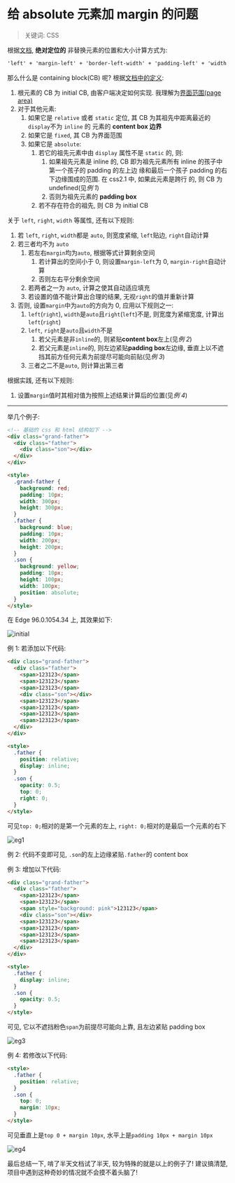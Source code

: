 # 给 absolute 元素加 margin 的问题

> 关键词: CSS

根据[文档](https://www.w3.org/TR/CSS21/visudet.html#abs-non-replaced-width), **绝对定位的**
非替换元素的位置和大小计算方式为:

```txt
'left' + 'margin-left' + 'border-left-width' + 'padding-left' + 'width' + 'padding-right' + 'border-right-width' + 'margin-right' + 'right' = width of containing block
```

那么什么是 containing block(CB) 呢? 根据[文档中的定义](https://www.w3.org/TR/CSS21/visudet.html#containing-block-details):

1. 根元素的 CB 为 initial CB, 由客户端决定如何实现. 我理解为[界面范围(page area)](https://www.w3.org/TR/CSS21/page.html#page-area)
2. 对于其他元素:
   1. 如果它是 `relative` 或者 `static` 定位, 其 CB 为其祖先中距离最近的`display`不为 `inline` 的
      元素的 **content box 边界**
   2. 如果它是 `fixed`, 其 CB 为界面范围
   3. 如果它是 `absolute`:
      1. 若它的祖先元素中由 `display` 属性不是 `static` 的, 则:
         1. 如果祖先元素是 inline 的, CB 即为祖先元素所有 inline 的孩子中第一个孩子的 padding 的左上边
            缘和最后一个孩子 padding 的右下边缘围成的范围. 在 css2.1 中, 如果此元素是跨行
            的, 则 CB 为 undefined(见*例 1*)
         2. 否则为祖先元素的 **padding box**
      2. 若不存在符合的祖先, 则 CB 为 initial CB

关于 `left`, `right`, `width` 等属性, 还有以下规则:

1. 若 `left`, `right`, `width`都是 `auto`, 则宽度紧缩, `left`贴边, `right`自动计算
2. 若三者均不为 `auto`
   1. 若左右`margin`均为`auto`, 根据等式计算剩余空间
      1. 若计算出的空间小于 0, 则设置`margin-left`为 0, `margin-right`自动计算
      2. 否则左右平分剩余空间
   2. 若两者之一为 `auto`, 计算之使其自动适应填充
   3. 若设置的值不能计算出合理的结果, 无视`right`的值并重新计算
3. 否则, 设置`margin`中为`auto`的方向为 0, 应用以下规则之一:
   1. `left`(`right`), `width`是`auto`且`right`(`left`)不是, 则宽度为紧缩宽度, 计算出`left`(`right`)
   2. `left`, `right`是`auto`且`width`不是
      1. 若父元素是非`inline`的, 则紧贴**content box**左上(见*例 2*)
      2. 若父元素是`inline`的, 则左边紧贴**padding box**左边缘, 垂直上以不遮挡其前方任何元素为前提尽可能向前贴(见*例 3*)
   3. 三者之二不是`auto`, 则计算出第三者

根据实践, 还有以下规则:

1. 设置`margin`值时其相对值为按照上述结果计算后的位置(见*例 4*)

---

举几个例子:

```html
<!-- 基础的 css 和 html 结构如下 -->
<div class="grand-father">
  <div class="father">
    <div class="son"></div>
  </div>
</div>

<style>
  .grand-father {
    background: red;
    padding: 10px;
    width: 300px;
    height: 300px;
  }
  .father {
    background: blue;
    padding: 10px;
    width: 200px;
    height: 200px;
  }
  .son {
    background: yellow;
    padding: 10px;
    height: 100px;
    width: 100px;
    position: absolute;
  }
</style>
```

在 Edge 96.0.1054.34 上, 其效果如下:

![initial](https://cdn.bbhust.hust.online/post/ab061acf-1e35-462b-9c46-5328cd6cac1b)

例 1: 若添加以下代码:

```html
<div class="grand-father">
  <div class="father">
    <span>123123</span>
    <span>123123</span>
    <span>123123</span>
    <div class="son"></div>
    <span>123123</span>
    <span>123123</span>
    <span>123123</span>
    <span>123123</span>
  </div>
</div>

<style>
  .father {
    position: relative;
    display: inline;
  }
  .son {
    opacity: 0.5;
    top: 0;
    right: 0;
  }
</style>
```

可见`top: 0;`相对的是第一个元素的左上, `right: 0;`相对的是最后一个元素的右下

![eg1](https://cdn.bbhust.hust.online/post/b4f9f07d-6212-4c90-a519-35512d6a5cff)

例 2: 代码不变即可见, `.son`的左上边缘紧贴`.father`的 content box

例 3: 增加以下代码:

```html
<div class="grand-father">
  <div class="father">
    <span>123123</span>
    <span>123123</span>
    <span style="background: pink">123123</span>
    <div class="son"></div>
    <span>123123</span>
    <span>123123</span>
    <span>123123</span>
    <span>123123</span>
  </div>
</div>

<style>
  .father {
    display: inline;
  }
  .son {
    opacity: 0.5;
  }
</style>
```

可见, 它以不遮挡粉色`span`为前提尽可能向上靠, 且左边紧贴 padding box

![eg3](https://cdn.bbhust.hust.online/post/7e7bb445-5458-4a6f-8c1a-fc351c73303f)

例 4: 若修改以下代码:

```html
<style>
  .father {
    position: relative;
  }
  .son {
    top: 0;
    margin: 10px;
  }
</style>
```

可见垂直上是`top 0 + margin 10px`, 水平上是`padding 10px + margin 10px`

![eg4](https://cdn.bbhust.hust.online/post/a89e7d9b-2ac8-4da4-89e4-c231459ea235)

最后总结一下, 啃了半天文档试了半天, 较为特殊的就是以上的例子了! 建议搞清楚, 项目中遇到这种奇妙的情况就不会摸不着头脑了!
